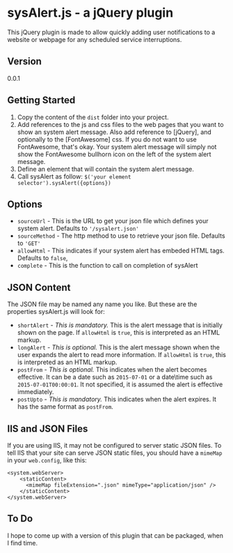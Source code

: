 # sysAlert.js - a jQuery plugin #


This jQuery plugin is made to allow quickly adding user notifications to a website or webpage for any scheduled service interruptions.


## Version ##

0.0.1


## Getting Started ##

1. Copy the content of the `dist` folder into your project.
2. Add references to the js and css files to the web pages that you want to show an system alert message. Also add reference to [jQuery], and optionally to the [FontAwesome] css. If you do not want to use FontAwesome, that's okay. Your system alert message will simply not show the FontAwesome bullhorn icon on the left of the system alert message.
3. Define an element that will contain the system alert message. 
4. Call sysAlert as follow: `$('your element selector').sysAlert({options})`

## Options ##

* `sourceUrl` - This is the URL to get your json file which defines your system alert. Defaults to `'/sysalert.json'`
* `sourceMethod` - The http method to use to retrieve your json file. Defaults to `'GET'`
* `allowHtml` - This indicates if your system alert has embeded HTML tags. Defaults to `false`,
* `complete` - This is the function to call on completion of sysAlert

## JSON Content ##

The JSON file may be named any name you like. But these are the properties sysAlert.js will look for:

* `shortAlert` - *This is mandatory.* This is the alert message that is initially shown on the page. If `allowHtml` is `true`, this is interpreted as an HTML markup.
* `longAlert` - *This is optional.* This is the alert message shown when the user expands the alert to read more information. If `allowHtml` is `true`, this is interpreted as an HTML markup.
* `postFrom` - *This is optional.* This indicates when the alert becomes effective. It can be a date such as `2015-07-01` or a date\time such as `2015-07-01T00:00:01`. It not specified, it is assumed the alert is effective immediately.
* `postUpto` - *This is mandatory.* This indicates when the alert expires. It has the same format as `postFrom`.

## IIS and JSON Files ##

If you are using IIS, it may not be configured to server static JSON files. To tell IIS that your site can serve JSON static files, you should have a `mimeMap` in your `web.config`, like this:

```
<system.webServer>
    <staticContent>
      <mimeMap fileExtension=".json" mimeType="application/json" />
    </staticContent>
</system.webServer>
```

## To Do ##

I hope to come up with a version of this plugin that can be packaged, when I find time.


